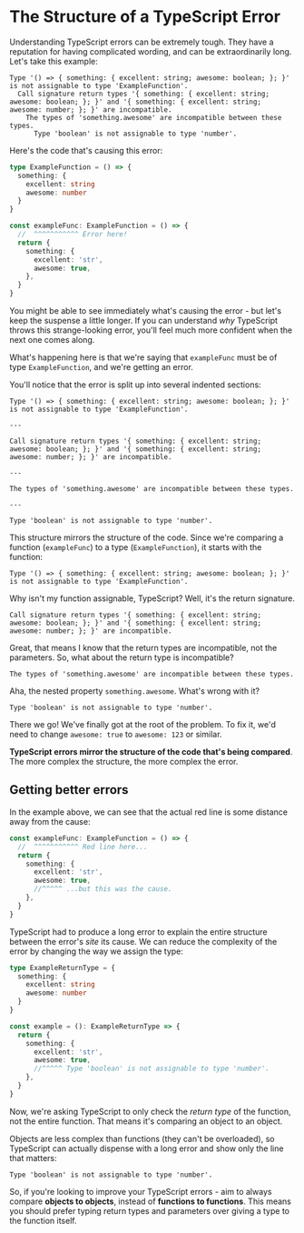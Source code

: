 # The Structure of a TypeScript Error

Understanding TypeScript errors can be extremely tough. They have a reputation for having complicated wording, and can be extraordinarily long. Let's take this example:

```
Type '() => { something: { excellent: string; awesome: boolean; }; }' is not assignable to type 'ExampleFunction'.
  Call signature return types '{ something: { excellent: string; awesome: boolean; }; }' and '{ something: { excellent: string; awesome: number; }; }' are incompatible.
    The types of 'something.awesome' are incompatible between these types.
      Type 'boolean' is not assignable to type 'number'.
```

Here's the code that's causing this error:

```ts
type ExampleFunction = () => {
  something: {
    excellent: string
    awesome: number
  }
}

const exampleFunc: ExampleFunction = () => {
  //  ^^^^^^^^^^^ Error here!
  return {
    something: {
      excellent: 'str',
      awesome: true,
    },
  }
}
```

You might be able to see immediately what's causing the error - but let's keep the suspense a little longer. If you can understand _why_ TypeScript throws this strange-looking error, you'll feel much more confident when the next one comes along.

What's happening here is that we're saying that `exampleFunc` must be of type `ExampleFunction`, and we're getting an error.

You'll notice that the error is split up into several indented sections:

```
Type '() => { something: { excellent: string; awesome: boolean; }; }' is not assignable to type 'ExampleFunction'.

---

Call signature return types '{ something: { excellent: string; awesome: boolean; }; }' and '{ something: { excellent: string; awesome: number; }; }' are incompatible.

---

The types of 'something.awesome' are incompatible between these types.

---

Type 'boolean' is not assignable to type 'number'.
```

This structure mirrors the structure of the code. Since we're comparing a function (`exampleFunc`) to a type (`ExampleFunction`), it starts with the function:

```
Type '() => { something: { excellent: string; awesome: boolean; }; }' is not assignable to type 'ExampleFunction'.
```

Why isn't my function assignable, TypeScript? Well, it's the return signature.

```
Call signature return types '{ something: { excellent: string; awesome: boolean; }; }' and '{ something: { excellent: string; awesome: number; }; }' are incompatible.
```

Great, that means I know that the return types are incompatible, not the parameters. So, what about the return type is incompatible?

```
The types of 'something.awesome' are incompatible between these types.
```

Aha, the nested property `something.awesome`. What's wrong with it?

```
Type 'boolean' is not assignable to type 'number'.
```

There we go! We've finally got at the root of the problem. To fix it, we'd need to change `awesome: true` to `awesome: 123` or similar.

**TypeScript errors mirror the structure of the code that's being compared**. The more complex the structure, the more complex the error.

## Getting better errors

In the example above, we can see that the actual red line is some distance away from the cause:

```ts
const exampleFunc: ExampleFunction = () => {
  //  ^^^^^^^^^^^ Red line here...
  return {
    something: {
      excellent: 'str',
      awesome: true,
      //^^^^^ ...but this was the cause.
    },
  }
}
```

TypeScript had to produce a long error to explain the entire structure between the error's _site_ its cause. We can reduce the complexity of the error by changing the way we assign the type:

```ts
type ExampleReturnType = {
  something: {
    excellent: string
    awesome: number
  }
}

const example = (): ExampleReturnType => {
  return {
    something: {
      excellent: 'str',
      awesome: true,
      //^^^^^ Type 'boolean' is not assignable to type 'number'.
    },
  }
}
```

Now, we're asking TypeScript to only check the _return type_ of the function, not the entire function. That means it's comparing an object to an object.

Objects are less complex than functions (they can't be overloaded), so TypeScript can actually dispense with a long error and show only the line that matters:

```
Type 'boolean' is not assignable to type 'number'.
```

So, if you're looking to improve your TypeScript errors - aim to always compare **objects to objects**, instead of **functions to functions**. This means you should prefer typing return types and parameters over giving a type to the function itself.
